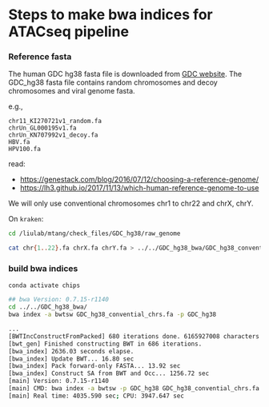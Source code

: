 # Steps to make bwa indices for ATACseq pipeline

### Reference fasta

The human GDC hg38 fasta file is downloaded from [GDC website](https://gdc.cancer.gov/about-data/gdc-data-processing/gdc-reference-files). The GDC_hg38 fasta file contains random chromosomes and decoy chromosomes and viral genome fasta.

e.g.,

```
chr11_KI270721v1_random.fa
chrUn_GL000195v1.fa
chrUn_KN707992v1_decoy.fa
HBV.fa
HPV100.fa
```

read:

*  https://genestack.com/blog/2016/07/12/choosing-a-reference-genome/
*  https://lh3.github.io/2017/11/13/which-human-reference-genome-to-use

We will only use conventional chromosomes chr1 to chr22 and chrX, chrY.

On `kraken`:

```bash
cd /liulab/mtang/check_files/GDC_hg38/raw_genome

cat chr{1..22}.fa chrX.fa chrY.fa > ../../GDC_hg38_bwa/GDC_hg38_convential_chrs.fa

```


### build bwa indices 

```bash
conda activate chips

## bwa Version: 0.7.15-r1140
cd ../../GDC_hg38_bwa/
bwa index -a bwtsw GDC_hg38_convential_chrs.fa -p GDC_hg38

...
[BWTIncConstructFromPacked] 680 iterations done. 6165927008 characters processed.
[bwt_gen] Finished constructing BWT in 686 iterations.
[bwa_index] 2636.03 seconds elapse.
[bwa_index] Update BWT... 16.80 sec
[bwa_index] Pack forward-only FASTA... 13.92 sec
[bwa_index] Construct SA from BWT and Occ... 1256.72 sec
[main] Version: 0.7.15-r1140
[main] CMD: bwa index -a bwtsw -p GDC_hg38 GDC_hg38_convential_chrs.fa
[main] Real time: 4035.590 sec; CPU: 3947.647 sec
```


